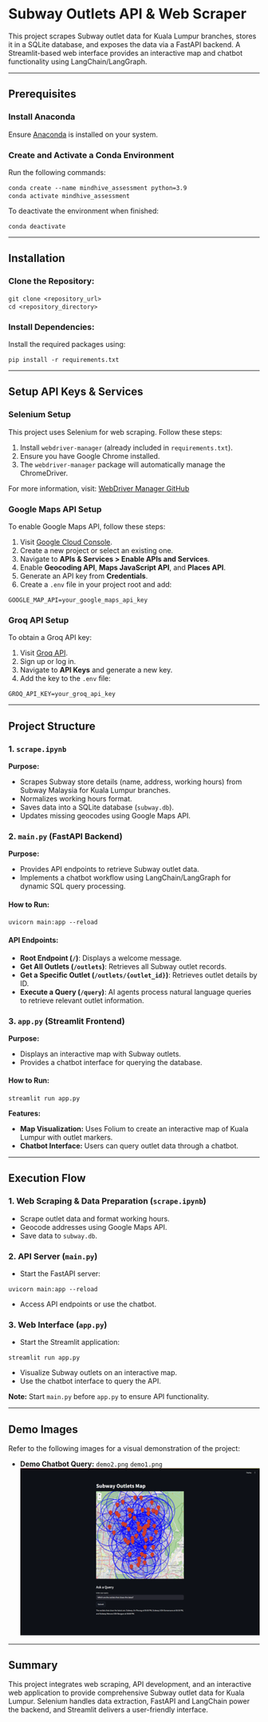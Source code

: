 # Subway Outlets API & Web Scraper

This project scrapes Subway outlet data for Kuala Lumpur branches, stores it in a SQLite database, and exposes the data via a FastAPI backend. A Streamlit-based web interface provides an interactive map and chatbot functionality using LangChain/LangGraph.

---

## Prerequisites

### Install Anaconda
Ensure [Anaconda](https://www.anaconda.com/products/individual) is installed on your system.

### Create and Activate a Conda Environment
Run the following commands:
```
conda create --name mindhive_assessment python=3.9
conda activate mindhive_assessment
```

To deactivate the environment when finished:
```
conda deactivate
```

---

## Installation

### Clone the Repository:
```
git clone <repository_url>
cd <repository_directory>
```

### Install Dependencies:
Install the required packages using:
```
pip install -r requirements.txt
```

---

## Setup API Keys & Services

### Selenium Setup
This project uses Selenium for web scraping. Follow these steps:

1. Install `webdriver-manager` (already included in `requirements.txt`).
2. Ensure you have Google Chrome installed.
3. The `webdriver-manager` package will automatically manage the ChromeDriver.

For more information, visit: [WebDriver Manager GitHub](https://github.com/SergeyPirogov/webdriver_manager)

### Google Maps API Setup
To enable Google Maps API, follow these steps:

1. Visit [Google Cloud Console](https://console.cloud.google.com/).
2. Create a new project or select an existing one.
3. Navigate to **APIs & Services > Enable APIs and Services**.
4. Enable **Geocoding API**, **Maps JavaScript API**, and **Places API**.
5. Generate an API key from **Credentials**.
6. Create a `.env` file in your project root and add:
```
GOOGLE_MAP_API=your_google_maps_api_key
```

### Groq API Setup
To obtain a Groq API key:

1. Visit [Groq API](https://console.groq.com/).
2. Sign up or log in.
3. Navigate to **API Keys** and generate a new key.
4. Add the key to the `.env` file:
```
GROQ_API_KEY=your_groq_api_key
```

---

## Project Structure

### 1. `scrape.ipynb`
**Purpose:**
- Scrapes Subway store details (name, address, working hours) from Subway Malaysia for Kuala Lumpur branches.
- Normalizes working hours format.
- Saves data into a SQLite database (`subway.db`).
- Updates missing geocodes using Google Maps API.

### 2. `main.py` (FastAPI Backend)
**Purpose:**
- Provides API endpoints to retrieve Subway outlet data.
- Implements a chatbot workflow using LangChain/LangGraph for dynamic SQL query processing.

#### How to Run:
```
uvicorn main:app --reload
```

#### API Endpoints:

- **Root Endpoint (`/`)**: Displays a welcome message.
- **Get All Outlets (`/outlets`)**: Retrieves all Subway outlet records.
- **Get a Specific Outlet (`/outlets/{outlet_id}`)**: Retrieves outlet details by ID.
- **Execute a Query (`/query`)**: AI agents process natural language queries to retrieve relevant outlet information.

### 3. `app.py` (Streamlit Frontend)
**Purpose:**
- Displays an interactive map with Subway outlets.
- Provides a chatbot interface for querying the database.

#### How to Run:
```
streamlit run app.py
```

**Features:**
- **Map Visualization:** Uses Folium to create an interactive map of Kuala Lumpur with outlet markers.
- **Chatbot Interface:** Users can query outlet data through a chatbot.

---

## Execution Flow

### 1. Web Scraping & Data Preparation (`scrape.ipynb`)
- Scrape outlet data and format working hours.
- Geocode addresses using Google Maps API.
- Save data to `subway.db`.

### 2. API Server (`main.py`)
- Start the FastAPI server:
```
uvicorn main:app --reload
```
- Access API endpoints or use the chatbot.

### 3. Web Interface (`app.py`)
- Start the Streamlit application:
```
streamlit run app.py
```
- Visualize Subway outlets on an interactive map.
- Use the chatbot interface to query the API.

**Note:** Start `main.py` before `app.py` to ensure API functionality.

---

## Demo Images

Refer to the following images for a visual demonstration of the project:

- **Demo Chatbot Query:** `demo2.png` `demo1.png`
![alt text](https://github.com/LimZheKhae/mindhive_assessment/blob/main/demo1.png)


---

## Summary

This project integrates web scraping, API development, and an interactive web application to provide comprehensive Subway outlet data for Kuala Lumpur. Selenium handles data extraction, FastAPI and LangChain power the backend, and Streamlit delivers a user-friendly interface.
